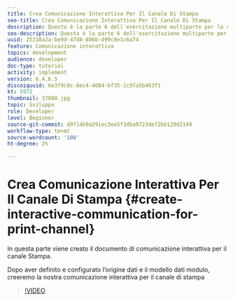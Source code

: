 ```yaml
---
title: Crea Comunicazione Interattiva Per Il Canale Di Stampa
seo-title: Crea Comunicazione Interattiva Per Il Canale Di Stampa
description: Questa è la parte 6 dell'esercitazione multiparte per la creazione del primo documento di comunicazione interattivo per il canale di stampa. In questa parte viene creato il documento di comunicazione interattiva per il canale Stampa.
seo-description: Questa è la parte 6 dell'esercitazione multiparte per la creazione del primo documento di comunicazione interattivo per il canale di stampa. In questa parte viene creato il documento di comunicazione interattiva per il canale Stampa.
uuid: 25318a2a-be9d-47d8-806b-d99c8e1c6a74
feature: Comunicazione interattiva
topics: development
audience: developer
doc-type: tutorial
activity: implement
version: 6.4,6.5
discoiquuid: 6e3f9c8c-8ec4-4084-bf35-1c97a5b463f1
kt: 5972
thumbnail: 37888.jpg
topic: Sviluppo
role: Developer
level: Beginner
source-git-commit: d9714b9a291ec3ee5f3dba9723de72bb120d2149
workflow-type: tm+mt
source-wordcount: '108'
ht-degree: 2%

---
```



# Crea Comunicazione Interattiva Per Il Canale Di Stampa {#create-interactive-communication-for-print-channel}

In questa parte viene creato il documento di comunicazione interattiva per il canale Stampa.

Dopo aver definito e configurato l’origine dati e il modello dati modulo, creeremo la nostra comunicazione interattiva per il canale di stampa

>[!VIDEO](https://video.tv.adobe.com/v/37888/?quality=9)
